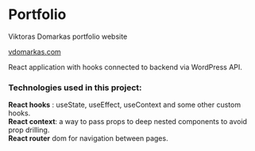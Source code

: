 # Portfolio

Viktoras Domarkas portfolio website

[vdomarkas.com](https://vdomarkas.com)

React application with hooks connected to backend via WordPress API.

### Technologies used in this project:

**React hooks** : useState, useEffect, useContext and some other custom hooks.  
**React context**: a way to pass props to deep nested components to avoid prop drilling.  
**React router** dom for navigation between pages.
